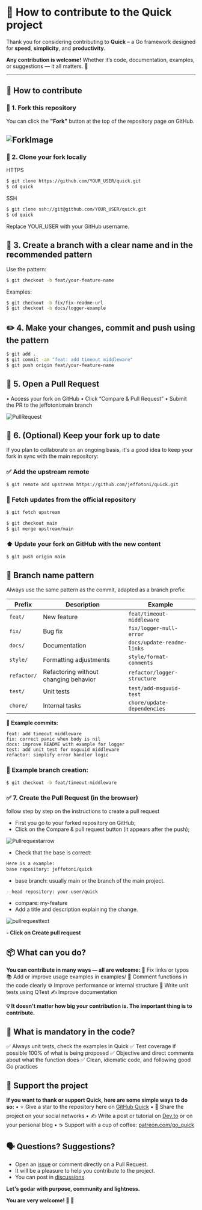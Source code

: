 # 🤝 How to contribute to the Quick project

Thank you for considering contributing to **Quick** – a Go framework designed for **speed**, **simplicity**, and **productivity**.

**Any contribution is welcome!** Whether it’s code, documentation, examples, or suggestions — it all matters. 💚

---

## 🚀 How to contribute

### 🔧 1. Fork this repository

You can click the **"Fork"** button at the top of the repository page on GitHub.

![ForkImage](./fork.png)
---

### 🌱 2. Clone your fork locally

HTTPS
```bash
$ git clone https://github.com/YOUR_USER/quick.git
$ cd quick
```
SSH
```bash
$ git clone ssh://git@github.com/YOUR_USER/quick.git
$ cd quick
```

Replace YOUR_USER with your GitHub username.

## 🌿 3. Create a branch with a clear name and in the recommended pattern

Use the pattern:

```bash
$ git checkout -b feat/your-feature-name
```

Examples:

```bash
$ git checkout -b fix/fix-readme-url
$ git checkout -b docs/logger-example
```

## ✏️ 4. Make your changes, commit and push using the pattern

```bash
$ git add . 
$ git commit -am "feat: add timeout middleware"
$ git push origin feat/your-feature-name
```

## 🔁 5. Open a Pull Request

• Access your fork on GitHub
• Click “Compare & Pull Request”
• Submit the PR to the jeffotoni:main branch

![PullRequest](./pullrequest.png)

## 🔄 6. (Optional) Keep your fork up to date

If you plan to collaborate on an ongoing basis, it's a good idea to keep your fork in sync with the main repository:

### ✅ Add the upstream remote

```bash
$ git remote add upstream https://github.com/jeffotoni/quick.git
```

### 🔄 Fetch updates from the official repository

```bash
$ git fetch upstream
```

```bash
$ git checkout main
$ git merge upstream/main
```

### ⬆️ Update your fork on GitHub with the new content

```bash
$ git push origin main
```

## 🌱 Branch name pattern

Always use the same pattern as the commit, adapted as a branch prefix:

| Prefix | Description | Example |
|---------------|----------------------------------------|------------------------------------|
| `feat/` | New feature | `feat/timeout-middleware` |
| `fix/` | Bug fix | `fix/logger-null-error` |
| `docs/` | Documentation | `docs/update-readme-links` |
| `style/` | Formatting adjustments | `style/format-comments` |
| `refactor/` | Refactoring without changing behavior | `refactor/logger-structure` |
| `test/` | Unit tests | `test/add-msguuid-test` |
| `chore/` | Internal tasks | `chore/update-dependencies` |

**📌 Example commits:**

    feat: add timeout middleware
    fix: correct panic when body is nil
    docs: improve README with example for logger
    test: add unit test for msguuid middleware
    refactor: simplify error handler logic

### 📌 Example branch creation:

```bash
$ git checkout -b feat/timeout-middleware
```
### ✅ 7. Create the Pull Request (in the browser)
follow step by step on the  instructions to create a pull request
 - First you go to your forked repository on GitHub;
 - Click on the Compare & pull request button (it appears after the push);
  
  ![Pullrequestarrow](./PullReuqestArrow.png)
 
 - Check that the base is correct:
 ```bash
 Here is a example:
 base repository: jeffotoni/quick
 ```
 - base branch: usually main or the branch of the main project.
 ```bash
 - head repository: your-user/quick
 ```
 - compare: my-feature
 - Add a title and description explaining the change.

 ![pullrequesttext](./pullrequesttext.png)

**- Click on Create pull request**


## 📦 What can you do?

**You can contribute in many ways — all are welcome:**
🐞 Fix links or typos
📚 Add or improve usage examples in examples/
💬 Comment functions in the code clearly
⚙️ Improve performance or internal structure
🧪 Write unit tests using QTest
✍️ Improve documentation

**💡 It doesn't matter how big your contribution is. The important thing is to contribute.**

## 🧪 What is mandatory in the code? 
✅ Always unit tests, check the examples in Quick
✅ Test coverage if possible 100% of what is being proposed
✅ Objective and direct comments about what the function does
✅ Clean, idiomatic code, and following good Go practices

## 💚 Support the project

**If you want to thank or support Quick, here are some simple ways to do so:**
• ⭐ Give a star to the repository here on [GitHub Quick](https://github.com/jeffotoni/quick)
• 📢 Share the project on your social networks
• ✍️ Write a post or tutorial on [Dev.to](https://dev.to) or on your personal blog
• ☕ Support with a cup of coffee: [patreon.com/go_quick](https://patreon.com/go_quick)

## 🗣️ Questions? Suggestions?

- Open an [issue](https://github.com/jeffotoni/quick/issues) or comment directly on a Pull Request.
- It will be a pleasure to help you contribute to the project.
- You can post in [discussions](https://github.com/jeffotoni/quick/discussions)

**Let's **godar** with purpose, community and lightness.**

**You are very welcome! 🚀 💚**